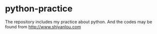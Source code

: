 # python-practice
The repository includes my practice about python. And the codes may be found from http://www.shiyanlou.com
